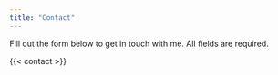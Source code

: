 ```yaml
---
title: "Contact"
---
```


Fill out the form below to get in touch with me. All fields are required.

{{< contact >}}
